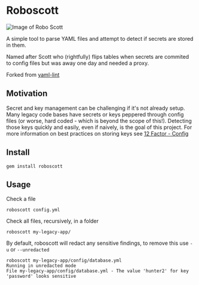 Roboscott
=========

![Image of Robo Scott](https://robohash.org/robo%20scott)

A simple tool to parse YAML files and attempt to detect if secrets are stored in them.

Named after Scott who (rightfully) flips tables when secrets are commited to config files but was away one day and needed a proxy. 

Forked from [yaml-lint](https://github.com/Pryz/yaml-lint)

Motivation
----------

Secret and key management can be challenging if it's not already setup. Many legacy code bases have secrets or keys peppered through config files (or worse, hard coded - which is beyond the scope of this!). Detecting those keys quickly and easily, even if naively, is the goal of this project. For more information on best practices on storing keys see [12 Factor - Config](https://12factor.net/config "12-Factor Config")

Install
-------

```shell
gem install roboscott
```

Usage
-----

Check a file

```shell
roboscott config.yml
```

Check all files, recursively, in a folder

```shell
roboscott my-legacy-app/
```

By default, roboscott will redact any sensitive findings, to remove this use `-u` or `--unredacted`
```shell
roboscott my-legacy-app/config/database.yml
Running in unredacted mode
File my-legacy-app/config/database.yml - The value 'hunter2' for key 'password' looks sensitive
```
